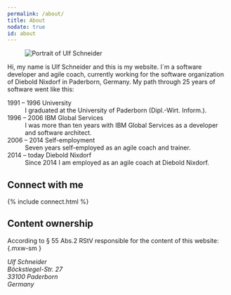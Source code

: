 ```yaml
---
permalink: /about/
title: About
nodate: true
id: about
---
```

<figure class="mxw-rg">
<img class="w-100 fit-cover" src="/img/ulf/ulf-16x9-900.jpg" alt="Portrait of Ulf Schneider">
</figure>

Hi, my name is Ulf Schneider and this is my website. I´m a software developer and agile coach, currently working for the software organization of Diebold Nixdorf in Paderborn, Germany. My path through 25 years of software went like this:

<dl class="timeline">
<dt>1991 – 1996 University</dt>
<dd>I graduated at the University of Paderborn (Dipl.-Wirt. Inform.).</dd>
<dt>1996 – 2006 IBM Global Services</dt>
<dd>I was more than ten years with IBM Global Services as a developer and software architect.</dd>
<dt>2006 – 2014 Self-employment</dt>
<dd>Seven years self-employed as an agile coach and trainer.</dd>
<dt>2014 – today Diebold Nixdorf</dt>
<dd>Since 2014 I am employed as an agile coach at Diebold Nixdorf.</dd>
</dl>

<h2>Connect with me</h2>
{% include connect.html %}

<h2>Content ownership</h2>

According to § 55 Abs.2 RStV responsible for the content of this website:{.mxw-sm }

<address class="mry">
Ulf Schneider<br>
Böckstiegel-Str. 27<br>
33100 Paderborn<br>
Germany<br>
</address>



